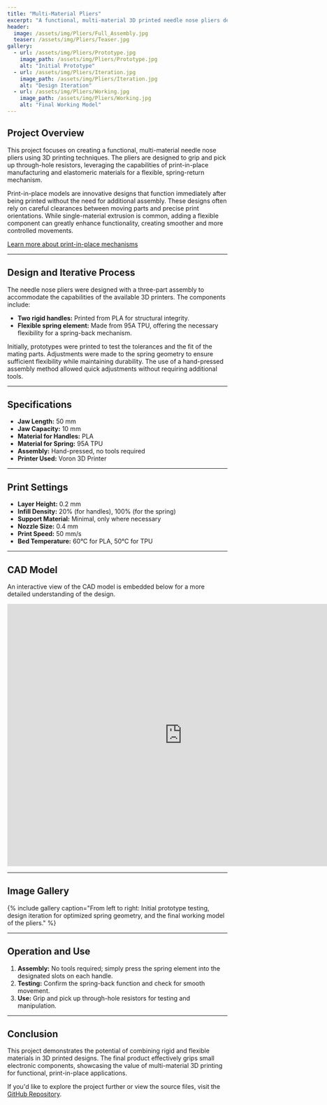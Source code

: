 ```yaml
---
title: "Multi-Material Pliers"
excerpt: "A functional, multi-material 3D printed needle nose pliers designed for gripping and picking up through-hole resistors."
header:
  image: /assets/img/Pliers/Full_Assembly.jpg
  teaser: /assets/img/Pliers/Teaser.jpg
gallery:
  - url: /assets/img/Pliers/Prototype.jpg
    image_path: /assets/img/Pliers/Prototype.jpg
    alt: "Initial Prototype"
  - url: /assets/img/Pliers/Iteration.jpg
    image_path: /assets/img/Pliers/Iteration.jpg
    alt: "Design Iteration"
  - url: /assets/img/Pliers/Working.jpg
    image_path: /assets/img/Pliers/Working.jpg
    alt: "Final Working Model"
---
```


## Project Overview
This project focuses on creating a functional, multi-material needle nose pliers using 3D printing techniques. The pliers are designed to grip and pick up through-hole resistors, leveraging the capabilities of print-in-place manufacturing and elastomeric materials for a flexible, spring-return mechanism.

Print-in-place models are innovative designs that function immediately after being printed without the need for additional assembly. These designs often rely on careful clearances between moving parts and precise print orientations. While single-material extrusion is common, adding a flexible component can greatly enhance functionality, creating smoother and more controlled movements.

[Learn more about print-in-place mechanisms](https://all3dp.com/3d-printed-flexible-pliers/)

---

## Design and Iterative Process
The needle nose pliers were designed with a three-part assembly to accommodate the capabilities of the available 3D printers. The components include:

- **Two rigid handles:** Printed from PLA for structural integrity.
- **Flexible spring element:** Made from 95A TPU, offering the necessary flexibility for a spring-back mechanism.

Initially, prototypes were printed to test the tolerances and the fit of the mating parts. Adjustments were made to the spring geometry to ensure sufficient flexibility while maintaining durability. The use of a hand-pressed assembly method allowed quick adjustments without requiring additional tools.

---

## Specifications
- **Jaw Length:** 50 mm  
- **Jaw Capacity:** 10 mm  
- **Material for Handles:** PLA  
- **Material for Spring:** 95A TPU  
- **Assembly:** Hand-pressed, no tools required  
- **Printer Used:** Voron 3D Printer  

---

## Print Settings
- **Layer Height:** 0.2 mm  
- **Infill Density:** 20% (for handles), 100% (for the spring)  
- **Support Material:** Minimal, only where necessary  
- **Nozzle Size:** 0.4 mm  
- **Print Speed:** 50 mm/s  
- **Bed Temperature:** 60°C for PLA, 50°C for TPU  

---

## CAD Model
An interactive view of the CAD model is embedded below for a more detailed understanding of the design.

<iframe src="https://a360.co/41Q40YN" width="800" height="600" allowfullscreen="true" webkitallowfullscreen="true" mozallowfullscreen="true" frameborder="0"></iframe>

---

## Image Gallery
{% include gallery caption="From left to right: Initial prototype testing, design iteration for optimized spring geometry, and the final working model of the pliers." %}

---

## Operation and Use
1. **Assembly:** No tools required; simply press the spring element into the designated slots on each handle.
2. **Testing:** Confirm the spring-back function and check for smooth movement.
3. **Use:** Grip and pick up through-hole resistors for testing and manipulation.

---

## Conclusion
This project demonstrates the potential of combining rigid and flexible materials in 3D printed designs. The final product effectively grips small electronic components, showcasing the value of multi-material 3D printing for functional, print-in-place applications.

If you'd like to explore the project further or view the source files, visit the [GitHub Repository](https://github.com/YourRepoLink).
